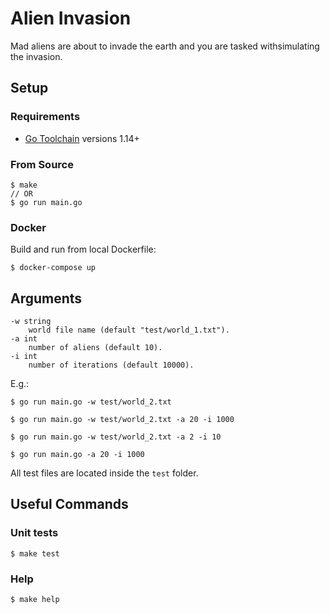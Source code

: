 # Alien Invasion

Mad​ ​aliens​ ​are​ ​about​ ​to​ ​invade​ ​the​ ​earth​ ​and​ ​you​ ​are​ ​tasked​ ​with​ ​simulating​ ​the invasion.

## Setup

### Requirements

 * [Go Toolchain](https://golang.org/doc/install) versions 1.14+

### From Source

```shell
$ make
// OR
$ go run main.go
```

### Docker

Build and run from local Dockerfile:

```shell
$ docker-compose up
```

## Arguments
```shell
-w string
    world file name (default "test/world_1.txt").
-a int
    number of aliens (default 10).
-i int
    number of iterations (default 10000).
```

E.g.:
```shell
$ go run main.go -w test/world_2.txt

$ go run main.go -w test/world_2.txt -a 20 -i 1000

$ go run main.go -w test/world_2.txt -a 2 -i 10

$ go run main.go -a 20 -i 1000
```

All test files are located inside the `test` folder.

## Useful Commands

### Unit tests
```shell
$ make test
```

### Help

```shell
$ make help
```

